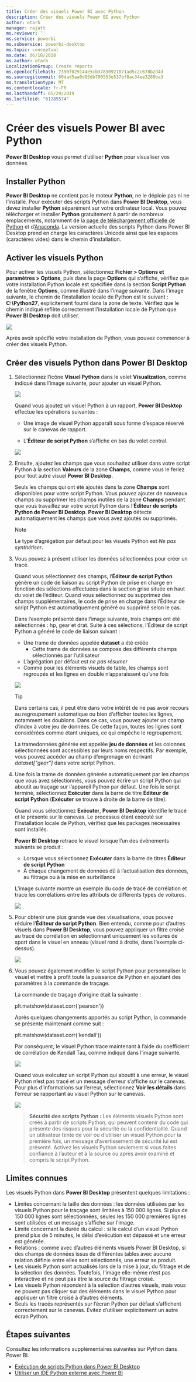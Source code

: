 ```yaml
---
title: Créer des visuels Power BI avec Python
description: Créer des visuels Power BI avec Python
author: otarb
manager: rajatt
ms.reviewer: ''
ms.service: powerbi
ms.subservice: powerbi-desktop
ms.topic: conceptual
ms.date: 06/18/2018
ms.author: otarb
LocalizationGroup: Create reports
ms.openlocfilehash: 7390f029144e5cb37830921071ad5c2c678b2d4d
ms.sourcegitcommit: 60dad5aa0d85db790553e537bf8ac34ee3289ba3
ms.translationtype: MT
ms.contentlocale: fr-FR
ms.lasthandoff: 05/29/2019
ms.locfileid: "61285574"
---
```

# <a name="create-power-bi-visuals-using-python"></a>Créer des visuels Power BI avec Python
**Power BI Desktop** vous permet d’utiliser **Python** pour visualiser vos données.

## <a name="install-python"></a>Installer Python
**Power BI Desktop** ne contient pas le moteur **Python**, ne le déploie pas ni ne l’installe. Pour exécuter des scripts Python dans **Power BI Desktop**, vous devez installer **Python** séparément sur votre ordinateur local. Vous pouvez télécharger et installer **Python** gratuitement à partir de nombreux emplacements, notamment de la [page de téléchargement officielle de Python](https://www.python.org/) et d’[Anaconda](https://anaconda.org/anaconda/python/). La version actuelle des scripts Python dans Power BI Desktop prend en charge les caractères Unicode ainsi que les espaces (caractères vides) dans le chemin d’installation.

## <a name="enable-python-visuals"></a>Activer les visuels Python
Pour activer les visuels Python, sélectionnez **Fichier > Options et paramètres > Options**, puis dans la page **Options** qui s’affiche, vérifiez que votre installation Python locale est spécifiée dans la section **Script Python** de la fenêtre **Options**, comme illustré dans l’image suivante. Dans l’image suivante, le chemin de l’installation locale de Python est le suivant : **C:\Python27**, explicitement fourni dans la zone de texte. Vérifiez que le chemin indiqué reflète correctement l’installation locale de Python que **Power BI Desktop** doit utiliser.
   
   ![](media/desktop-python-visuals/python-visuals-1.png)

Après avoir spécifié votre installation de Python, vous pouvez commencer à créer des visuels Python.

## <a name="create-python-visuals-in-power-bi-desktop"></a>Créer des visuels Python dans Power BI Desktop
1. Sélectionnez l’icône **Visuel Python** dans le volet **Visualization**, comme indiqué dans l’image suivante, pour ajouter un visuel Python.
   
   ![](media/desktop-python-visuals/python-visuals-2.png)

   Quand vous ajoutez un visuel Python à un rapport, **Power BI Desktop** effectue les opérations suivantes :
   
   - Une image de visuel Python apparaît sous forme d’espace réservé sur le canevas de rapport.
   
   - L’**Éditeur de script Python** s’affiche en bas du volet central.
   
   ![](media/desktop-python-visuals/python-visuals-3.png)

2. Ensuite, ajoutez les champs que vous souhaitez utiliser dans votre script Python à la section **Valeurs** de la zone **Champs**, comme vous le feriez pour tout autre visuel **Power BI Desktop**. 
    
    Seuls les champs qui ont été ajoutés dans la zone **Champs** sont disponibles pour votre script Python. Vous pouvez ajouter de nouveaux champs ou supprimer les champs inutiles de la zone **Champs** pendant que vous travaillez sur votre script Python dans l’**Éditeur de scripts Python de Power BI Desktop**. **Power BI Desktop** détecte automatiquement les champs que vous avez ajoutés ou supprimés.
   
   > [!NOTE]
   > Le type d’agrégation par défaut pour les visuels Python est *Ne pas synthétiser*.
   > 
   > 
   
3. Vous pouvez à présent utiliser les données sélectionnées pour créer un tracé. 

    Quand vous sélectionnez des champs, l’**Éditeur de script Python** génère un code de liaison au script Python de prise en charge en fonction des sélections effectuées dans la section grise située en haut du volet de l’éditeur. Quand vous sélectionnez ou supprimez des champs supplémentaires, le code de prise en charge dans l’Éditeur de script Python est automatiquement généré ou supprimé selon le cas.
   
   Dans l’exemple présenté dans l’image suivante, trois champs ont été sélectionnés : hp, gear et drat. Suite à ces sélections, l’Éditeur de script Python a généré le code de liaison suivant :
   
   * Une trame de données appelée **dataset** a été créée
     * Cette trame de données se compose des différents champs sélectionnés par l’utilisateur
   * L’agrégation par défaut est *ne pas résumer*
   * Comme pour les éléments visuels de table, les champs sont regroupés et les lignes en double n’apparaissent qu’une fois
   
   ![](media/desktop-python-visuals/python-visuals-4.png)
   
   > [!TIP]
   > Dans certains cas, il peut être dans votre intérêt de ne pas avoir recours au regroupement automatique ou bien d’afficher toutes les lignes, notamment les doublons. Dans ce cas, vous pouvez ajouter un champ d’index à votre jeu de données. De cette façon, toutes les lignes sont considérées comme étant uniques, ce qui empêche le regroupement.
   > 
   > 
   
   La tramedonnées générée est appelée **jeu de données** et les colonnes sélectionnées sont accessibles par leurs noms respectifs. Par exemple, vous pouvez accéder au champ d’engrenage en écrivant *dataset["gear"]* dans votre script Python.

4. Une fois la trame de données générée automatiquement par les champs que vous avez sélectionnés, vous pouvez écrire un script Python qui aboutit au traçage sur l’appareil Python par défaut. Une fois le script terminé, sélectionnez **Exécuter** dans la barre de titre **Éditeur de script Python** (**Exécuter** se trouve à droite de la barre de titre).
   
    Quand vous sélectionnez **Exécuter**, **Power BI Desktop** identifie le tracé et le présente sur le canevas. Le processus étant exécuté sur l’installation locale de Python, vérifiez que les packages nécessaires sont installés.
   
   **Power BI Desktop** retrace le visuel lorsque l’un des événements suivants se produit :
   
   * Lorsque vous sélectionnez **Exécuter** dans la barre de titres **Éditeur de script Python**
   * À chaque changement de données dû à l’actualisation des données, au filtrage ou à la mise en surbrillance

    L’image suivante montre un exemple du code de tracé de corrélation et trace les corrélations entre les attributs de différents types de voitures.

    ![](media/desktop-python-visuals/python-visuals-5.png)

5. Pour obtenir une plus grande vue des visualisations, vous pouvez réduire l’**Éditeur de script Python**. Bien entendu, comme pour d’autres visuels dans **Power BI Desktop**, vous pouvez appliquer un filtre croisé au tracé de corrélation en sélectionnant uniquement les voitures de sport dans le visuel en anneau (visuel rond à droite, dans l’exemple ci-dessus).

    ![](media/desktop-python-visuals/python-visuals-6.png)

6. Vous pouvez également modifier le script Python pour personnaliser le visuel et mettre à profit toute la puissance de Python en ajoutant des paramètres à la commande de traçage.

    La commande de traçage d’origine était la suivante :

    plt.matshow(dataset.corr('pearson'))

    Après quelques changements apportés au script Python, la commande se présente maintenant comme suit :

    plt.matshow(dataset.corr('kendall'))

    Par conséquent, le visuel Python trace maintenant à l’aide du coefficient de corrélation de Kendall Tau, comme indiqué dans l’image suivante.

    ![](media/desktop-python-visuals/python-visuals-7.png)

    Quand vous exécutez un script Python qui aboutit à une erreur, le visuel Python n’est pas tracé et un message d’erreur s’affiche sur le canevas. Pour plus d’informations sur l’erreur, sélectionnez **Voir les détails** dans l’erreur se rapportant au visuel Python sur le canevas.

    ![](media/desktop-python-visuals/python-visuals-8.png)

    > **Sécurité des scripts Python :** Les éléments visuels Python sont créés à partir de scripts Python, qui peuvent contenir du code qui présente des risques pour la sécurité ou la confidentialité. Quand un utilisateur tente de voir ou d’utiliser un visuel Python pour la première fois, un message d’avertissement de sécurité lui est présenté. Activez les visuels Python seulement si vous faites confiance à l’auteur et à la source ou après avoir examiné et compris le script Python.
    > 
    > 

## <a name="known-limitations"></a>Limites connues
Les visuels Python dans **Power BI Desktop** présentent quelques limitations :

* Limites concernant la taille des données : les données utilisées par les visuels Python pour le traçage sont limitées à 150 000 lignes. Si plus de 150 000 lignes sont sélectionnées, seules les 150 000 premières lignes sont utilisées et un message s’affiche sur l’image.
* Limite concernant la durée du calcul : si le calcul d’un visuel Python prend plus de 5 minutes, le délai d’exécution est dépassé et une erreur est générée.
* Relations : comme avec d’autres éléments visuels Power BI Desktop, si des champs de données issus de différentes tables avec aucune relation définie entre elles sont sélectionnés, une erreur se produit.
* Les visuels Python sont actualisés lors de la mise à jour, du filtrage et de la sélection des données. Toutefois, l’image elle-même n’est pas interactive et ne peut pas être la source du filtrage croisé.
* Les visuels Python répondent à la sélection d’autres visuels, mais vous ne pouvez pas cliquer sur des éléments dans le visuel Python pour appliquer un filtre croisé à d’autres éléments.
* Seuls les tracés représentés sur l’écran Python par défaut s’affichent correctement sur le canevas. Évitez d’utiliser explicitement un autre écran Python.

## <a name="next-steps"></a>Étapes suivantes
Consultez les informations supplémentaires suivantes sur Python dans Power BI.

* [Exécution de scripts Python dans Power BI Desktop](desktop-python-scripts.md)
* [Utiliser un IDE Python externe avec Power BI](desktop-python-ide.md)

